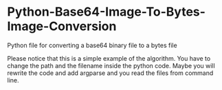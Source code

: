 # Python-Base64-Image-To-Bytes-Image-Conversion
Python file for converting a base64 binary file to a bytes file

Please notice that this is a simple example of the algorithm. You have to change the path and the filename inside the python code. Maybe you will rewrite the code and add argparse and you read the files from command line.
